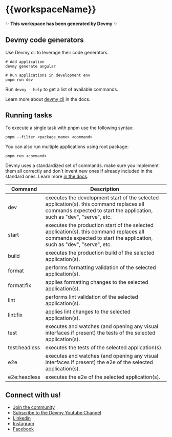 # {{workspaceName}}

✨ **This workspace has been generated by Devmy** ✨

## Devmy code generators

Use Devmy cli to leverage their code generators.

```
# Add application
devmy generate angular

# Run applications in development env
pnpm run dev
```

Run `devmy --help` to get a list of available commands.

Learn more about [devmy cli](https://gitlab.com/pillar-1/devmy-cli/-/wikis/Docs) in the docs.

## Running tasks

To execute a single task with pnpm use the following syntax:

```
pnpm --filter <package_name> <command>
```

You can also run multiple applications using root package:

```
pnpm run <command>
```

Devmy uses a standardized set of commands. make sure you implement them all correctly and don't invent new ones if
already included in the standard ones.
Learn more [in the docs](https://gitlab.com/pillar-1/devmy-cli/-/wikis/Docs).

| Command       | Description                                                                                                                                                       |
|---------------|-------------------------------------------------------------------------------------------------------------------------------------------------------------------|
| dev           | executes the development start of the selected application(s). this command replaces all commands expected to start the application, such as "dev", "serve", etc. |
| start         | executes the production start of the selected application(s). this command replaces all commands expected to start the application, such as "dev", "serve", etc.  |
| build         | executes the production build of the selected application(s).                                                                                                     |
| format        | performs formatting validation of the selected application(s).                                                                                                    |
| format:fix    | applies formatting changes to the selected application(s).                                                                                                        |
| lint          | performs lint validation of the selected application(s).                                                                                                          |
| lint:fix      | applies lint changes to the selected application(s).                                                                                                              |
| test          | executes and watches (and opening any visual interfaces if present) the tests of the selected application(s).                                                     |
| test:headless | executes the tests of the selected application(s).                                                                                                                |
| e2e           | executes and watches (and opening any visual interfaces if present) the e2e of the selected application(s).                                                       |
| e2e:headless  | executes the e2e of the selected application(s).                                                                                                                  |

## Connect with us!

- [Join the community](https://devmy.it/)
- [Subscribe to the Devmy Youtube Channel](https://www.youtube.com/@Devmy)
- [Linkedin](https://www.linkedin.com/company/devmyfactory)
- [Instagram](https://www.instagram.com/Devmy.it)
- [Facebook](https://www.facebook.com/devmy.it)
